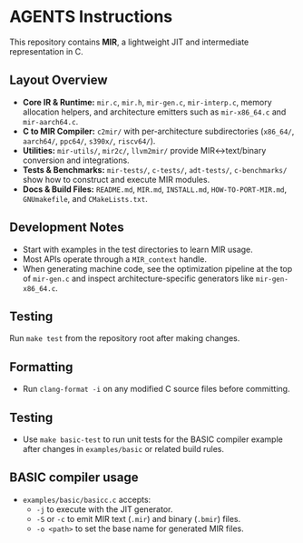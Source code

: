 # AGENTS Instructions

This repository contains **MIR**, a lightweight JIT and intermediate representation in C.

## Layout Overview
- **Core IR & Runtime:** `mir.c`, `mir.h`, `mir-gen.c`, `mir-interp.c`, memory allocation helpers, and architecture emitters such as `mir-x86_64.c` and `mir-aarch64.c`.
- **C to MIR Compiler:** `c2mir/` with per-architecture subdirectories (`x86_64/`, `aarch64/`, `ppc64/`, `s390x/`, `riscv64/`).
- **Utilities:** `mir-utils/`, `mir2c/`, `llvm2mir/` provide MIR↔text/binary conversion and integrations.
- **Tests & Benchmarks:** `mir-tests/`, `c-tests/`, `adt-tests/`, `c-benchmarks/` show how to construct and execute MIR modules.
- **Docs & Build Files:** `README.md`, `MIR.md`, `INSTALL.md`, `HOW-TO-PORT-MIR.md`, `GNUmakefile`, and `CMakeLists.txt`.

## Development Notes
- Start with examples in the test directories to learn MIR usage.
- Most APIs operate through a `MIR_context` handle.
- When generating machine code, see the optimization pipeline at the top of `mir-gen.c` and inspect architecture-specific generators like `mir-gen-x86_64.c`.

## Testing
Run `make test` from the repository root after making changes.


## Formatting
- Run `clang-format -i` on any modified C source files before committing.

## Testing
- Use `make basic-test` to run unit tests for the BASIC compiler example after changes in `examples/basic` or related build rules.

## BASIC compiler usage
- `examples/basic/basicc.c` accepts:
  - `-j` to execute with the JIT generator.
  - `-S` or `-c` to emit MIR text (`.mir`) and binary (`.bmir`) files.
  - `-o <path>` to set the base name for generated MIR files.
